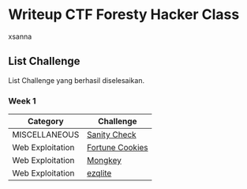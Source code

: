 # Writeup CTF Foresty Hacker Class
xsanna

## List Challenge
List Challenge yang berhasil diselesaikan.

### Week 1
| Category | Challenge |
| --- | --- |
| MISCELLANEOUS | [Sanity Check](/Sanity_Check/)
| Web Exploitation | [Fortune Cookies](/Fortune_Cookies/)
| Web Exploitation | [Mongkey](/Mongkey/)
| Web Exploitation | [ezqlite](/ezqlite/)

